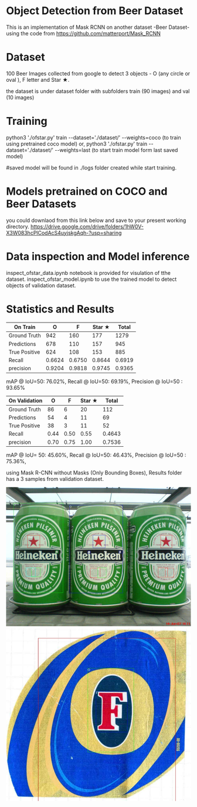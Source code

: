 # Object Detection from Beer Dataset

This is an implementation of Mask RCNN on another dataset -Beer Dataset- using the code from https://github.com/matterport/Mask_RCNN
 
# Dataset
100 Beer Images collected from google to detect 3 objects - O (any circle or oval ), F letter and Star ★. 

the dataset is under dataset folder with subfolders train (90 images) and val (10 images)

# Training 
python3 './ofstar.py' train --dataset='./dataset/' --weights=coco   (to train using pretrained coco model)
or, 
python3 './ofstar.py' train --dataset='./dataset/' --weights=last   (to start train model form last saved model)

#saved model will be found in ./logs folder created while start training.

# Models pretrained on COCO and Beer Datasets 
you could downlaod from this link below and save to your present working directory.
https://drive.google.com/drive/folders/1hW0V-X3W083hcPlCodAcS4uyjskgAqh-?usp=sharing

# Data inspection and Model inference 
inspect_ofstar_data.ipynb notebook is provided for visulation of tthe dataset.
inspect_ofstar_model.ipynb to use the trained model to detect objects of validation dataset.

# Statistics and Results
On Train | O | F | Star ★ | Total  
--- | --- | --- | --- |--- 
Ground Truth | 942 | 160 | 177 | 1279 
Predictions | 678 | 110 | 157 | 945 
True Positive | 624 | 108 | 153 | 885 
Recall | 0.6624 | 0.6750 | 0.8644 | 0.6919
precision | 0.9204 | 0.9818 | 0.9745 | 0.9365 

mAP @ IoU=50: 76.02%,
Recall @ IoU=50: 69.19%,
Precision @ IoU=50 : 93.65%

On Validation | O | F | Star ★ | Total  
--- | --- | --- | --- |--- 
Ground Truth | 86 | 6 | 20 | 112 
Predictions | 54 | 4 | 11 | 69 
True Positive | 38 | 3 | 11 | 52 
Recall | 0.44 | 0.50 | 0.55 | 0.4643
precision | 0.70 | 0.75 | 1.00 | 0.7536 

mAP @ IoU= 50: 45.60%,
Recall @ IoU=50: 46.43%,
Precision @ IoU=50 : 75.36%,

using Mask R-CNN without Masks (Only Bounding Boxes), Results folder has a 3 samples from validation dataset.

![](Results/004927.jpg) 
![](Results/004435.jpg)




